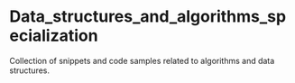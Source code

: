 # Data_structures_and_algorithms_specialization
Collection of snippets and code samples related to algorithms and data structures.
